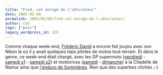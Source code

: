 ```yaml
---
title: "Fred, cet enragé de l'obturateur"
date: 2005-05-09
permalink: 2005/05/09/fred-cet-enrage-de-l-obturateur/
author: Ced
tags: ["post"]
legacy_wordpress_id: 125
---
```


Comme chaque week-end, [Fréderic David](http://fdavid.be/) a encore fait joujou avec son Nikon là où il y avait quelques tops pilotes de motos tout-terrain. Et dans le genre, ce week-end était chargé, avec les GP supermoto ([vendredi](http://forum.mxforum.be/index.php?showtopic=5654) - [samedi s1](http://forum.mxforum.be/index.php?showtopic=5672) - [samedi s2](http://forum.mxforum.be/index.php?showtopic=5671)) et motocross ([samedi](http://forum.mxforum.be/index.php?showtopic=5675) - [dimanche](http://forum.mxforum.be/index.php?showtopic=5677)) à la Citadelle de Namur ainsi que [l'enduro de Sommières](http://forum.mxforum.be/index.php?showtopic=5680). Rien que des superbes clichés ;-)

<img src="https://64k.be/wp-content/uploads/2006/enduro/enduro-sommieres.jpg" alt="" />

<!-- excerpt -->
